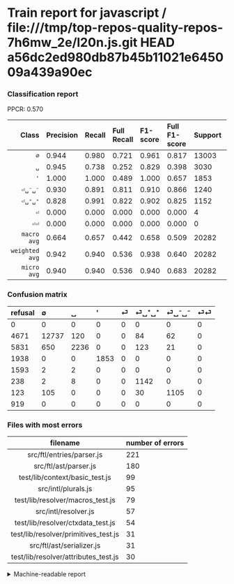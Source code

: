 # Train report for javascript / file:///tmp/top-repos-quality-repos-7h6mw_2e/l20n.js.git HEAD a56dc2ed980db87b45b11021e645009a439a90ec

### Classification report

PPCR: 0.570

| Class | Precision | Recall | Full Recall | F1-score | Full F1-score | Support | Full Support | PPCR |
|------:|:----------|:-------|:------------|:---------|:---------|:--------|:-------------|:-----|
| `∅` | 0.944| 0.980| 0.721| 0.961| 0.817| 13003| 17674| 0.736 |
| `␣` | 0.945| 0.738| 0.252| 0.829| 0.398| 3030| 8861| 0.342 |
| `'` | 1.000| 1.000| 0.489| 1.000| 0.657| 1853| 3791| 0.489 |
| `⏎␣⁻␣⁻` | 0.930| 0.891| 0.811| 0.910| 0.866| 1240| 1363| 0.910 |
| `⏎␣⁺␣⁺` | 0.828| 0.991| 0.822| 0.902| 0.825| 1152| 1390| 0.829 |
| `⏎` | 0.000| 0.000| 0.000| 0.000| 0.000| 4| 1597| 0.003 |
| `⏎⏎` | 0.000| 0.000| 0.000| 0.000| 0.000| 0| 919| 0.000 |
| `macro avg` | 0.664| 0.657| 0.442| 0.658| 0.509| 20282| 35595| 0.570 |
| `weighted avg` | 0.942| 0.940| 0.536| 0.938| 0.640| 20282| 35595| 0.570 |
| `micro avg` | 0.940| 0.940| 0.536| 0.940| 0.683| 20282| 35595| 0.570 |

### Confusion matrix

|refusal|  ∅| ␣| '| ⏎| ⏎␣⁺␣⁺| ⏎␣⁻␣⁻| ⏎⏎| 
|:---|:---|:---|:---|:---|:---|:---|:---|
|0 |0 |0 |0 |0 |0 |0 |0 |
|4671 |12737 |120 |0 |0 |84 |62 |0 |
|5831 |650 |2236 |0 |0 |123 |21 |0 |
|1938 |0 |0 |1853 |0 |0 |0 |0 |
|1593 |2 |2 |0 |0 |0 |0 |0 |
|238 |2 |8 |0 |0 |1142 |0 |0 |
|123 |105 |0 |0 |0 |30 |1105 |0 |
|919 |0 |0 |0 |0 |0 |0 |0 |

### Files with most errors

| filename | number of errors|
|:----:|:-----|
| src/ftl/entries/parser.js | 221 |
| src/ftl/ast/parser.js | 180 |
| test/lib/context/basic_test.js | 99 |
| src/intl/plurals.js | 95 |
| test/lib/resolver/macros_test.js | 79 |
| src/intl/resolver.js | 57 |
| test/lib/resolver/ctxdata_test.js | 54 |
| test/lib/resolver/primitives_test.js | 31 |
| src/ftl/ast/serializer.js | 31 |
| test/lib/resolver/attributes_test.js | 30 |

<details>
    <summary>Machine-readable report</summary>
```json
{
  "cl_report": {"\u0027": {"f1-score": 1.0, "precision": 1.0, "recall": 1.0, "support": 1853}, "macro avg": {"f1-score": 0.6575293748066379, "precision": 0.6638695814668993, "recall": 0.6571350649177976, "support": 20282}, "micro avg": {"f1-score": 0.9403904940341189, "precision": 0.9403904940341189, "recall": 0.9403904940341189, "support": 20282}, "weighted avg": {"f1-score": 0.9383899917852675, "precision": 0.9415058825766242, "recall": 0.9403904940341189, "support": 20282}, "\u2205": {"f1-score": 0.9613192950677383, "precision": 0.9437611144042679, "recall": 0.9795431823425363, "support": 13003}, "\u23ce": {"f1-score": 0.0, "precision": 0.0, "recall": 0.0, "support": 4}, "\u23ce\u23ce": {"f1-score": 0.0, "precision": 0.0, "recall": 0.0, "support": 0}, "\u23ce\u2423\u207a\u2423\u207a": {"f1-score": 0.9024101145792177, "precision": 0.8281363306744017, "recall": 0.9913194444444444, "support": 1152}, "\u23ce\u2423\u207b\u2423\u207b": {"f1-score": 0.9102141680395387, "precision": 0.9301346801346801, "recall": 0.8911290322580645, "support": 1240}, "\u2423": {"f1-score": 0.8287620459599703, "precision": 0.945054945054945, "recall": 0.737953795379538, "support": 3030}},
  "cl_report_full": {"\u0027": {"f1-score": 0.6566265060240963, "precision": 1.0, "recall": 0.48878923766816146, "support": 3791}, "macro avg": {"f1-score": 0.5090550861570253, "precision": 0.6638695814668993, "recall": 0.4420126400066993, "support": 35595}, "micro avg": {"f1-score": 0.6826780249476528, "precision": 0.9403904940341189, "recall": 0.5358336845062509, "support": 35595}, "weighted avg": {"f1-score": 0.64027053867637, "precision": 0.8783269805527149, "recall": 0.5358336845062509, "support": 35595}, "\u2205": {"f1-score": 0.8172601860763554, "precision": 0.9437611144042679, "recall": 0.7206631209686545, "support": 17674}, "\u23ce": {"f1-score": 0.0, "precision": 0.0, "recall": 0.0, "support": 1597}, "\u23ce\u23ce": {"f1-score": 0.0, "precision": 0.0, "recall": 0.0, "support": 919}, "\u23ce\u2423\u207a\u2423\u207a": {"f1-score": 0.8248465149873601, "precision": 0.8281363306744017, "recall": 0.8215827338129497, "support": 1390}, "\u23ce\u2423\u207b\u2423\u207b": {"f1-score": 0.8663269306154449, "precision": 0.9301346801346801, "recall": 0.8107116654438739, "support": 1363}, "\u2423": {"f1-score": 0.39832546539592056, "precision": 0.945054945054945, "recall": 0.25234172215325584, "support": 8861}},
  "ppcr": 0.5697991290911645
}
```
</details>

